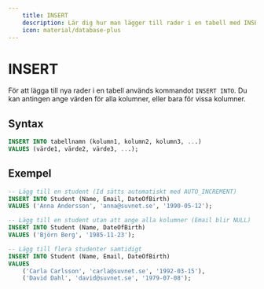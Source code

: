 ```yaml
---
    title: INSERT
    description: Lär dig hur man lägger till rader i en tabell med INSERT INTO.
    icon: material/database-plus
---
```


# INSERT

För att lägga till nya rader i en tabell används kommandot `INSERT INTO`. Du kan antingen ange värden för alla kolumner, eller bara för vissa kolumner.  

## Syntax
```sql
INSERT INTO tabellnamn (kolumn1, kolumn2, kolumn3, ...)
VALUES (värde1, värde2, värde3, ...);
```

## Exempel
```sql
-- Lägg till en student (Id sätts automatiskt med AUTO_INCREMENT)
INSERT INTO Student (Name, Email, DateOfBirth)
VALUES ('Anna Andersson', 'anna@suvnet.se', '1990-05-12');

-- Lägg till en student utan att ange alla kolumner (Email blir NULL)
INSERT INTO Student (Name, DateOfBirth)
VALUES ('Björn Berg', '1985-11-23');

-- Lägg till flera studenter samtidigt
INSERT INTO Student (Name, Email, DateOfBirth)
VALUES
    ('Carla Carlsson', 'carla@suvnet.se', '1992-03-15'),
    ('David Dahl', 'david@suvnet.se', '1979-07-08');
```